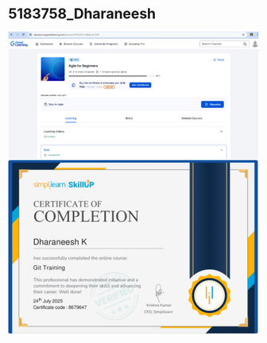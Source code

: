 # 5183758_Dharaneesh
![image alt](https://github.com/dharaneesh443/5183758_Dharaneesh/blob/main/agile.png?raw=true)
![image alt](https://github.com/dharaneesh443/5183758_Dharaneesh/blob/main/git%20hub/git%20certificate.jpg?raw=true)
